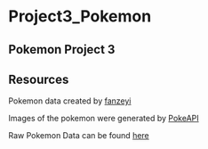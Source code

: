 # Project3_Pokemon
## Pokemon Project 3

## Resources

Pokemon data created by [fanzeyi](https://github.com/fanzeyi/pokemon.json)

Images of the pokemon were generated by [PokeAPI](https://github.com/PokeAPI/sprites)

Raw Pokemon Data can be found [here](https://raw.githubusercontent.com/fanzeyi/pokemon.json/master/pokedex.json)